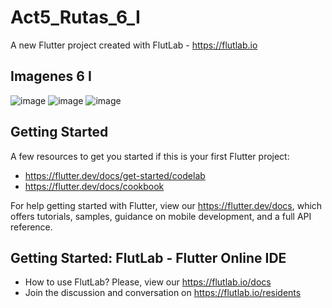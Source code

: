 # Act5_Rutas_6_I

A new Flutter project created with FlutLab - https://flutlab.io
## Imagenes 6 I
![image](https://github.com/user-attachments/assets/fcfb93e9-03e2-4953-8da1-884388ec43be)
![image](https://github.com/user-attachments/assets/49120d07-09bc-48fc-8ed6-4c8d19a8596a)
![image](https://github.com/user-attachments/assets/98be5e85-19a1-4787-8181-b1b8d458a538)

## Getting Started

A few resources to get you started if this is your first Flutter project:

- https://flutter.dev/docs/get-started/codelab
- https://flutter.dev/docs/cookbook

For help getting started with Flutter, view our
https://flutter.dev/docs, which offers tutorials,
samples, guidance on mobile development, and a full API reference.

## Getting Started: FlutLab - Flutter Online IDE

- How to use FlutLab? Please, view our https://flutlab.io/docs
- Join the discussion and conversation on https://flutlab.io/residents
